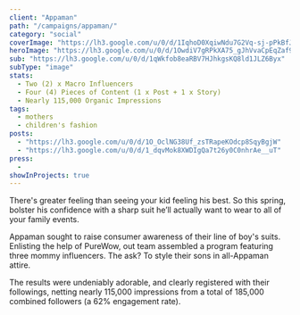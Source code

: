 ```yaml
---
client: "Appaman"
path: "/campaigns/appaman/"
category: "social"
coverImage: "https://lh3.google.com/u/0/d/1IqhoD0XqiwNdu7G2Vq-sj-pPkBfJSqQM"
heroImage: "https://lh3.google.com/u/0/d/1OwdiV7gRPkXA75_gJhVvaCpEqZaf9MXa"
sub: "https://lh3.google.com/u/0/d/1qWkfob8eaRBV7HJhkgsKQ8ld1JLZ6Byx"
subType: "image"
stats:
  - Two (2) x Macro Influencers
  - Four (4) Pieces of Content (1 x Post + 1 x Story)
  - Nearly 115,000 Organic Impressions
tags:
  - mothers
  - children's fashion
posts:
  - "https://lh3.google.com/u/0/d/1O_OclNG38Uf_zsTRapeKOdcp8SqyBgjW"
  - "https://lh3.google.com/u/0/d/1_dqvMok8XWDIgQa7t26y0C0nhrAe__uT"
press:
  -
showInProjects: true
---
```


There's greater feeling than seeing your kid feeling his best. So this spring, bolster his confidence with a sharp suit he’ll actually want to wear to all of your family events.

Appaman sought to raise consumer awareness of their line of boy's suits. Enlisting the help of PureWow, out team assembled a program featuring three mommy influencers. The ask? To style their sons in all-Appaman attire.

The results were undeniably adorable, and clearly registered with their followings, netting nearly 115,000 impressions from a total of 185,000 combined followers (a 62% engagement rate).
